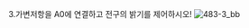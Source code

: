 3.가변저항을 A0에 연결하고 전구의 밝기를 제어하시오!
![483-3_bb](https://github.com/user-attachments/assets/9b51b281-edc0-44c8-9e13-6f9be3666dfc)
